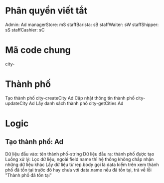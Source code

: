 # Phân quyền viết tắt
Admin: Ad
managerStore: mS
staffBarista: sB
staffWaiter: sW
staffShipper: sS
staffCashier: sC

# Mã code chung
city-

# Thành phố
Tạo thành phố city-createCity Ad
Cập nhật thông tin thành phố city-updateCity Ad
Lấy danh sách thành phố city-getCities Ad

# Logic 
## Tạo thành phố: Ad
Dữ liệu đầu vào: tên thành phố-string
Dữ liệu đầu ra: thành phố được tạo
Luồng xử lý:
    Lọc dữ liệu, ngoài field name thì hệ thống không chấp nhận những dữ liệu khác
    Lấy dữ liệu từ rep.body gọi là data
    kiểm trên xem thành phố đã tồn tại trước đó hay chưa với data.name
    nếu đã tồn tại, trả về lỗi "Thành phố đã tồn tại"

    